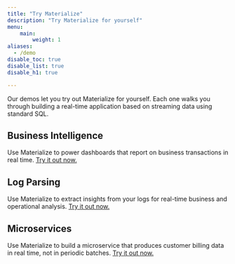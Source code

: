 ```yaml
---
title: "Try Materialize"
description: "Try Materialize for yourself"
menu:
    main:
        weight: 1
aliases:
  - /demo
disable_toc: true
disable_list: true
disable_h1: true

---
```


Our demos let you try out Materialize for yourself. Each one walks you through building a real-time application based on streaming data using standard SQL.

## Business Intelligence

Use Materialize to power dashboards that report on business transactions in real time. [Try it out now.](./business-intelligence)

## Log Parsing

Use Materialize to extract insights from your logs for real-time business and operational analysis. [Try it out now.](./log-parsing)


## Microservices

Use Materialize to build a microservice that produces customer billing data in real time, not in periodic batches. [Try it out now.](./microservice)
